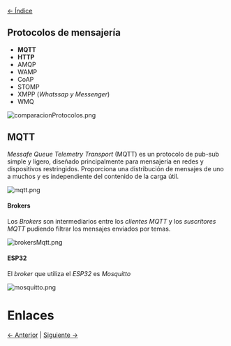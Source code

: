 [<- Índice](Internet%20of%20Things%20(IoT).md)

## Protocolos de mensajería

- **MQTT**
- **HTTP**
- AMQP
- WAMP
- CoAP
- STOMP
- XMPP (*Whatssap y Messenger*)
- WMQ

![comparacionProtocolos.png](comparacionProtocolos.png)

## MQTT

*Messafe Queue Telemetry Transport* (MQTT) es un protocolo de pub-sub simple y ligero, diseñado principalmente para mensajería en redes y dispositivos restringidos. Proporciona una distribución de mensajes de uno a muchos y es independiente del contenido de la carga útil.

![mqtt.png](mqtt.png)

#### Brokers

Los *Brokers* son intermediarios entre los *clientes MQTT* y los *suscritores MQTT* pudiendo filtrar los mensajes enviados por temas.

![brokersMqtt.png](brokersMqtt.png)

#### ESP32

El *broker* que utiliza el *ESP32* es *Mosquitto*

![mosquitto.png](mosquitto.png)

# Enlaces

[<- Anterior](Codigos%20avanzados%20HTTP.md) | [Siguiente ->](Codigos%20MQTT.md)